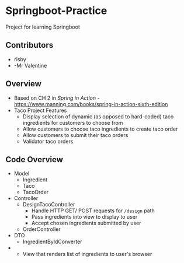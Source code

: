 # Springboot-Practice
Project for learning Springboot

## Contributors
- risby
- -Mr Valentine

## Overview
- Based on CH 2 in *Spring in Action* - https://www.manning.com/books/spring-in-action-sixth-edition
- Taco Project Features
  - Display selection of dynamic (as opposed to hard-coded) taco ingredients for customers to choose from 
  - Allow customers to choose taco ingredients to create taco order
  - Allow customers to submit their taco orders
  - Validator taco orders

## Code Overview
- Model
  - Ingredient
  - Taco
  - TacoOrder 
- Controller
  - DesignTacoController
    - Handle HTTP GET/ POST requests for `/design` path
    - Pass ingredients into view to display to user
    - Accept chosen ingredients submitted by user
  - OrderController
- DTO
  - IngredientByIdConverter
- 
  - View that renders list of ingredients to user's browser
